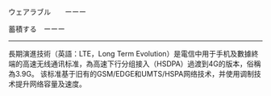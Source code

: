 ウェアラブル　　ーーー　　



蓄積する　ーーー



---



長期演進技術（英語：LTE，Long Term Evolution）是電信中用于手机及數據終端的高速无线通讯标准，為高速下行分组接入（HSDPA）過渡到4G的版本，俗稱為3.9G。 该标准基于旧有的GSM/EDGE和UMTS/HSPA网络技术，并使用调制技术提升网络容量及速度。

